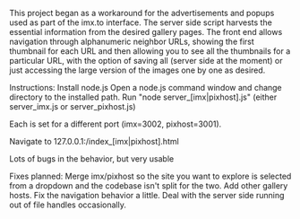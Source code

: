 This project began as a workaround for the advertisements and popups used as part of the imx.to interface.  The server side script harvests the essential information from the desired gallery pages.  The front end allows navigation through alphanumeric neighbor URLs, showing the first thumbnail for each URL and then allowing you to see all the thumbnails for a particular URL, with the option of saving all (server side at the moment) or just accessing the large version of the images one by one as desired.

Instructions:
Install node.js
Open a node.js command window and change directory to the installed path.
Run "node server_[imx|pixhost].js" (either server_imx.js or server_pixhost.js)

Each is set for a different port (imx=3002, pixhost=3001).

Navigate to 127.0.0.1:<port>/index_[imx|pixhost].html

Lots of bugs in the behavior, but very usable

Fixes planned:
Merge imx/pixhost so the site you want to explore is selected from a dropdown and the codebase isn't split for the two.
Add other gallery hosts.
Fix the navigation behavior a little.
Deal with the server side running out of file handles occasionally.
